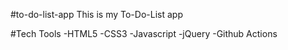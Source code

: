 #to-do-list-app
This is my To-Do-List app

#Tech Tools
-HTML5 -CSS3 -Javascript -jQuery -Github Actions
